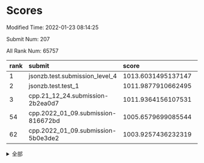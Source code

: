 # Scores

Modified Time: 2022-01-23 08:14:25

Submit Num: 207

All Rank Num: 65757

| rank |               submit               |       score        |       sigma        | pk_num |
| :--- | :--------------------------------- | :----------------- | :----------------- | :----- |
| 1    | jsonzb.test.submission_level_4     | 1013.6031495137147 | 0.7982256088953223 | 1270   |
| 2    | jsonzb.test.test_1                 | 1011.9877910662495 | 0.7863207855074574 | 1269   |
| 3    | cpp.21_12_24.submission-2b2ea0d7   | 1011.9364156107531 | 0.801535323615006  | 1270   |
| 54   | cpp.2022_01_09.submission-816672bd | 1005.6579699085544 | 0.7424736356670203 | 1274   |
| 62   | cpp.2022_01_09.submission-5b0e3de2 | 1003.9257436232319 | 0.7086675014788586 | 1269   |


<details>
<summary>全部</summary>

| rank |                 submit                 |       score        |       sigma        | pk_num |
| :--- | :------------------------------------- | :----------------- | :----------------- | :----- |
| 1    | jsonzb.test.submission_level_4         | 1013.6031495137147 | 0.7982256088953223 | 1270   |
| 2    | jsonzb.test.test_1                     | 1011.9877910662495 | 0.7863207855074574 | 1269   |
| 3    | cpp.21_12_24.submission-2b2ea0d7       | 1011.9364156107531 | 0.801535323615006  | 1270   |
| 4    | gobigger.level_3.submission_level_3_35 | 1011.7855291275455 | 0.7746098415625193 | 1271   |
| 5    | gobigger.level_3.submission_level_3_15 | 1011.4549435585211 | 0.7869799893005056 | 1270   |
| 6    | gobigger.level_3.submission_level_3_32 | 1011.2357137289149 | 0.7763822631514822 | 1268   |
| 7    | gobigger.level_3.submission_level_3_4  | 1011.0984645657805 | 0.777326408987295  | 1269   |
| 8    | gobigger.level_3.submission_level_3_43 | 1011.0717019283317 | 0.7698803305271531 | 1269   |
| 9    | gobigger.level_3.submission_level_3_26 | 1010.9490082687091 | 0.7590231297679807 | 1270   |
| 10   | gobigger.level_3.submission_level_3_48 | 1010.918847044327  | 0.7553675076695153 | 1268   |
| 11   | gobigger.level_3.submission_level_3_49 | 1010.8790549231733 | 0.7763181019079599 | 1271   |
| 12   | gobigger.level_3.submission_level_3_37 | 1010.8440889469895 | 0.7737805841750125 | 1272   |
| 13   | gobigger.level_3.submission_level_3_34 | 1010.7763087486036 | 0.7970993385057282 | 1269   |
| 14   | gobigger.level_3.submission_level_3_40 | 1010.673302817621  | 0.7833461753087502 | 1268   |
| 15   | gobigger.level_3.submission_level_3_23 | 1010.6063165055691 | 0.7596905945724153 | 1272   |
| 16   | gobigger.level_3.submission_level_3_10 | 1010.604188279717  | 0.7602655986499105 | 1276   |
| 17   | gobigger.level_3.submission_level_3_21 | 1010.5403687811933 | 0.7797138526801498 | 1273   |
| 18   | gobigger.level_3.submission_level_3_29 | 1010.4890468739471 | 0.7569294456825887 | 1270   |
| 19   | gobigger.level_3.submission_level_3_22 | 1010.4228682568878 | 0.7575252324185995 | 1272   |
| 20   | gobigger.level_3.submission_level_3_36 | 1010.3423490184504 | 0.784056110231407  | 1269   |
| 21   | gobigger.level_3.submission_level_3_8  | 1010.3299775344315 | 0.763749831581574  | 1268   |
| 22   | gobigger.level_3.submission_level_3_38 | 1010.3051935339764 | 0.7418843638732098 | 1270   |
| 23   | gobigger.level_3.submission_level_3_5  | 1010.183140006319  | 0.7731799994480045 | 1272   |
| 24   | gobigger.level_3.submission_level_3_31 | 1010.152562232662  | 0.7350943780701836 | 1266   |
| 25   | gobigger.level_3.submission_level_3_46 | 1010.1444761738695 | 0.7560076098639508 | 1272   |
| 26   | gobigger.level_3.submission_level_3_9  | 1010.1297912191212 | 0.7525565255790693 | 1275   |
| 27   | gobigger.level_3.submission_level_3_0  | 1010.1158267099013 | 0.772857129113202  | 1265   |
| 28   | gobigger.level_3.submission_level_3_14 | 1010.0409067273068 | 0.759564702761268  | 1276   |
| 29   | gobigger.level_3.submission_level_3_25 | 1010.0101215979223 | 0.7652363916287377 | 1267   |
| 30   | gobigger.level_3.submission_level_3_2  | 1009.9358213335489 | 0.7558837998408706 | 1274   |
| 31   | gobigger.level_3.submission_level_3_18 | 1009.8927392472475 | 0.7839171115925591 | 1267   |
| 32   | gobigger.level_3.submission_level_3_33 | 1009.8720886021845 | 0.767699071163584  | 1264   |
| 33   | gobigger.level_3.submission_level_3_45 | 1009.8705059537509 | 0.7677260027158456 | 1275   |
| 34   | gobigger.level_3.submission_level_3_28 | 1009.7759646217394 | 0.732407780440893  | 1274   |
| 35   | gobigger.level_3.submission_level_3_19 | 1009.7627316310393 | 0.7516443060810325 | 1269   |
| 36   | gobigger.level_3.submission_level_3_1  | 1009.4973812950062 | 0.7458260787827138 | 1274   |
| 37   | gobigger.level_3.submission_level_3_30 | 1009.4935445681123 | 0.7604683712871706 | 1273   |
| 38   | gobigger.level_3.submission_level_3_44 | 1009.4122232178851 | 0.7491314302032791 | 1267   |
| 39   | gobigger.level_3.submission_level_3_41 | 1009.2929990935057 | 0.7465333088442037 | 1269   |
| 40   | gobigger.level_3.submission_level_3_16 | 1009.2639717121558 | 0.7751215907929081 | 1276   |
| 41   | gobigger.level_3.submission_level_3_3  | 1009.219418520472  | 0.740273483618062  | 1271   |
| 42   | gobigger.level_3.submission_level_3_12 | 1009.1935048001266 | 0.7558008666153703 | 1278   |
| 43   | gobigger.level_3.submission_level_3_47 | 1009.1468986203794 | 0.7597228154155574 | 1269   |
| 44   | gobigger.level_3.submission_level_3_39 | 1009.0997368727612 | 0.7572803406230697 | 1271   |
| 45   | gobigger.level_3.submission_level_3_42 | 1009.0708505203602 | 0.7585011400581144 | 1269   |
| 46   | gobigger.level_3.submission_level_3_11 | 1009.0424465936345 | 0.7402022795900485 | 1270   |
| 47   | gobigger.level_3.submission_level_3_7  | 1009.0335589577007 | 0.7309486731143896 | 1268   |
| 48   | gobigger.level_3.submission_level_3_20 | 1008.8232037312721 | 0.7525350085001689 | 1268   |
| 49   | gobigger.level_3.submission_level_3_24 | 1008.8024091248604 | 0.7613147834599286 | 1271   |
| 50   | gobigger.level_3.submission_level_3_17 | 1008.7920552282478 | 0.7542116241556713 | 1271   |
| 51   | gobigger.level_3.submission_level_3_13 | 1008.7850837952428 | 0.747852825269405  | 1272   |
| 52   | gobigger.level_3.submission_level_3_6  | 1008.392838098684  | 0.753737537111698  | 1267   |
| 53   | gobigger.level_3.submission_level_3_27 | 1008.2883691008363 | 0.7529007489631112 | 1271   |
| 54   | cpp.2022_01_09.submission-816672bd     | 1005.6579699085544 | 0.7424736356670203 | 1274   |
| 55   | gobigger.level_1.submission_level_1_3  | 1005.4740421376192 | 0.7248190900730543 | 1269   |
| 56   | gobigger.level_1.submission_level_1_23 | 1004.7826959693292 | 0.7169102720894521 | 1271   |
| 57   | gobigger.level_1.submission_level_1_21 | 1004.3727767616199 | 0.7129785670247458 | 1271   |
| 58   | gobigger.level_1.submission_level_1_46 | 1004.1314762717083 | 0.7196177536870587 | 1275   |
| 59   | gobigger.level_1.submission_level_1_43 | 1004.1049277917193 | 0.7126077457534638 | 1270   |
| 60   | gobigger.level_1.submission_level_1_28 | 1004.0164325876532 | 0.7146643321176935 | 1272   |
| 61   | gobigger.level_1.submission_level_1_5  | 1003.9989239508827 | 0.7271039312288553 | 1269   |
| 62   | cpp.2022_01_09.submission-5b0e3de2     | 1003.9257436232319 | 0.7086675014788586 | 1269   |
| 63   | gobigger.level_1.submission_level_1_20 | 1003.8863591467093 | 0.7156086948828744 | 1270   |
| 64   | gobigger.level_1.submission_level_1_32 | 1003.820911097983  | 0.7144691334923514 | 1274   |
| 65   | gobigger.level_1.submission_level_1_6  | 1003.8015399348311 | 0.7095577238383167 | 1270   |
| 66   | gobigger.level_1.submission_level_1_7  | 1003.788483251489  | 0.7051619046776715 | 1264   |
| 67   | gobigger.level_1.submission_level_1_48 | 1003.7624267801723 | 0.7189800035622899 | 1275   |
| 68   | gobigger.level_1.submission_level_1_24 | 1003.7613352737123 | 0.7009426269466252 | 1273   |
| 69   | gobigger.level_1.submission_level_1_31 | 1003.7241359559944 | 0.718889192303291  | 1272   |
| 70   | gobigger.level_1.submission_level_1_35 | 1003.7137916235265 | 0.7174535530263834 | 1268   |
| 71   | gobigger.level_1.submission_level_1_19 | 1003.700490660391  | 0.7112624196429452 | 1272   |
| 72   | gobigger.level_1.submission_level_1_39 | 1003.6529417215551 | 0.7291790291211308 | 1274   |
| 73   | gobigger.level_1.submission_level_1_13 | 1003.635966385744  | 0.7170148985064341 | 1273   |
| 74   | gobigger.level_1.submission_level_1_11 | 1003.6288894801643 | 0.7261220088738946 | 1266   |
| 75   | gobigger.level_1.submission_level_1_9  | 1003.5869580636788 | 0.7252558406746537 | 1268   |
| 76   | gobigger.level_1.submission_level_1_33 | 1003.5364764447612 | 0.7158638615864367 | 1271   |
| 77   | gobigger.level_1.submission_level_1_30 | 1003.5323665848546 | 0.7180103374362223 | 1272   |
| 78   | gobigger.level_1.submission_level_1_12 | 1003.52122024248   | 0.7091367754054678 | 1271   |
| 79   | gobigger.level_1.submission_level_1_40 | 1003.5091696999891 | 0.7157605298781223 | 1271   |
| 80   | gobigger.level_1.submission_level_1_17 | 1003.3932331968202 | 0.7164919882167615 | 1268   |
| 81   | gobigger.level_1.submission_level_1_16 | 1003.2578847456816 | 0.7185484858722685 | 1274   |
| 82   | gobigger.level_1.submission_level_1_26 | 1003.2384649120013 | 0.722633307298381  | 1275   |
| 83   | gobigger.level_1.submission_level_1_45 | 1003.0623154742991 | 0.7253980445908642 | 1271   |
| 84   | gobigger.level_1.submission_level_1_42 | 1002.9657250801913 | 0.7118840457334824 | 1270   |
| 85   | gobigger.level_1.submission_level_1_10 | 1002.9410443866118 | 0.7222137807896424 | 1268   |
| 86   | gobigger.level_1.submission_level_1_25 | 1002.9201857243478 | 0.7177632627500039 | 1274   |
| 87   | gobigger.level_1.submission_level_1_29 | 1002.9182256562192 | 0.7064004240401673 | 1268   |
| 88   | gobigger.level_1.submission_level_1_4  | 1002.8999503622309 | 0.7158239107054105 | 1271   |
| 89   | gobigger.level_1.submission_level_1_15 | 1002.8143424993916 | 0.7006935706005457 | 1274   |
| 90   | gobigger.level_1.submission_level_1_1  | 1002.6941044597806 | 0.7118294633705141 | 1270   |
| 91   | gobigger.level_1.submission_level_1_14 | 1002.645074464237  | 0.7219751478424634 | 1267   |
| 92   | gobigger.level_1.submission_level_1_0  | 1002.6147970337256 | 0.7024517763905204 | 1269   |
| 93   | gobigger.level_1.submission_level_1_47 | 1002.5649313725795 | 0.7134615531400841 | 1274   |
| 94   | gobigger.level_1.submission_level_1_44 | 1002.5488997899677 | 0.7130529392717919 | 1268   |
| 95   | gobigger.level_1.submission_level_1_38 | 1002.5208957533301 | 0.7116106309301037 | 1273   |
| 96   | gobigger.level_1.submission_level_1_18 | 1002.4898759151693 | 0.7107737081557963 | 1272   |
| 97   | gobigger.level_1.submission_level_1_2  | 1002.4643303989224 | 0.7098769054059411 | 1268   |
| 98   | gobigger.level_1.submission_level_1_34 | 1002.4369035255772 | 0.7179822680533022 | 1276   |
| 99   | gobigger.level_1.submission_level_1_36 | 1002.4188676709347 | 0.7179288437721872 | 1269   |
| 100  | gobigger.level_1.submission_level_1_27 | 1002.3456621181411 | 0.7092439656073317 | 1273   |
| 101  | gobigger.level_1.submission_level_1_41 | 1002.281373120707  | 0.716744721103391  | 1274   |
| 102  | gobigger.level_1.submission_level_1_8  | 1002.2126686930065 | 0.7103107745266589 | 1273   |
| 103  | gobigger.level_1.submission_level_1_22 | 1002.1288051028698 | 0.7065113366453654 | 1273   |
| 104  | gobigger.level_1.submission_level_1_37 | 1002.0393561044484 | 0.7026018162169038 | 1275   |
| 105  | gobigger.level_1.submission_level_1_49 | 1001.9474817013357 | 0.7015697853191808 | 1271   |
| 106  | gobigger.random.submission_random_13   | 997.4935718348987  | 0.7089191802294238 | 1267   |
| 107  | gobigger.random.submission_random_47   | 997.2193792201913  | 0.6964791826162209 | 1267   |
| 108  | gobigger.random.submission_random_36   | 996.8514890748775  | 0.7102617167511369 | 1269   |
| 109  | gobigger.random.submission_random_5    | 996.5609339135455  | 0.705670084191407  | 1278   |
| 110  | gobigger.random.submission_random_9    | 996.4698418536573  | 0.7150442188824356 | 1270   |
| 111  | gobigger.random.submission_random_28   | 996.3893727813037  | 0.7030616939463935 | 1271   |
| 112  | gobigger.random.submission_random_12   | 996.3811854617468  | 0.7116222078991901 | 1264   |
| 113  | gobigger.random.submission_random_35   | 996.317848842548   | 0.7189570599275867 | 1272   |
| 114  | gobigger.random.submission_random_37   | 996.2883189891149  | 0.7246016384681896 | 1272   |
| 115  | gobigger.random.submission_random_14   | 996.2656891946204  | 0.7098006351963164 | 1273   |
| 116  | gobigger.random.submission_random_40   | 996.2651620412138  | 0.7029674992503759 | 1273   |
| 117  | gobigger.random.submission_random_8    | 996.2603401330056  | 0.7092190778469881 | 1271   |
| 118  | gobigger.random.submission_random_27   | 996.2360697709031  | 0.6995763079454937 | 1270   |
| 119  | gobigger.random.submission_random_18   | 996.2231664567254  | 0.7165022216925393 | 1272   |
| 120  | gobigger.random.submission_random_1    | 996.2177515818348  | 0.7101464666199915 | 1270   |
| 121  | gobigger.random.submission_random_33   | 996.2035172010966  | 0.7154226869380708 | 1268   |
| 122  | gobigger.random.submission_random_30   | 996.1856375971166  | 0.7041348148862272 | 1271   |
| 123  | gobigger.random.submission_random_48   | 996.1856095845261  | 0.7162144391971694 | 1266   |
| 124  | gobigger.random.submission_random_16   | 996.1585790431125  | 0.7356897066263264 | 1274   |
| 125  | gobigger.random.submission_random_45   | 996.1446117656778  | 0.7075592664645701 | 1273   |
| 126  | gobigger.random.submission_random_31   | 996.0868912471956  | 0.7105384746681834 | 1272   |
| 127  | gobigger.random.submission_random_26   | 995.9868553319891  | 0.695465333316562  | 1273   |
| 128  | gobigger.random.submission_random_20   | 995.9511298599881  | 0.7052568814165731 | 1264   |
| 129  | gobigger.random.submission_random_4    | 995.9165812559106  | 0.7160428278487232 | 1268   |
| 130  | gobigger.random.submission_random_44   | 995.8859278641909  | 0.7144690072350196 | 1266   |
| 131  | gobigger.random.submission_random_46   | 995.8637607218584  | 0.700117424494965  | 1265   |
| 132  | gobigger.random.submission_random_43   | 995.7614039980322  | 0.7167925663332085 | 1273   |
| 133  | gobigger.random.submission_random_32   | 995.6938694417667  | 0.7126669346433878 | 1274   |
| 134  | gobigger.random.submission_random_41   | 995.6137738714738  | 0.7126329740119233 | 1276   |
| 135  | gobigger.random.submission_random_15   | 995.6123685471125  | 0.7024740089224486 | 1273   |
| 136  | gobigger.random.submission_random_10   | 995.5971227238435  | 0.718557969393326  | 1266   |
| 137  | gobigger.random.submission_random_42   | 995.5967878864584  | 0.699626271926097  | 1275   |
| 138  | gobigger.random.submission_random_23   | 995.5960589657923  | 0.7033240922242918 | 1274   |
| 139  | gobigger.random.submission_random_39   | 995.553786417268   | 0.7167193403026106 | 1273   |
| 140  | gobigger.random.submission_random_24   | 995.5297899021036  | 0.7166181955664959 | 1268   |
| 141  | gobigger.random.submission_random_3    | 995.5144454252372  | 0.7076852675500689 | 1274   |
| 142  | gobigger.random.submission_random_22   | 995.4554631528721  | 0.7116997288486525 | 1267   |
| 143  | gobigger.random.submission_random_17   | 995.3377685014085  | 0.7229269220411592 | 1270   |
| 144  | gobigger.random.submission_random_34   | 995.3019578786277  | 0.715382163873023  | 1268   |
| 145  | gobigger.random.submission_random_38   | 995.2844183027856  | 0.7098040297927474 | 1270   |
| 146  | gobigger.random.submission_random_19   | 995.2753313522006  | 0.7247094690490037 | 1268   |
| 147  | gobigger.random.submission_random_2    | 995.2258794192875  | 0.7325849642786161 | 1275   |
| 148  | gobigger.random.submission_random_6    | 995.1880757636611  | 0.7011477471216295 | 1273   |
| 149  | gobigger.random.submission_random_11   | 995.1707114184238  | 0.7248822504165315 | 1270   |
| 150  | gobigger.random.submission_random_7    | 995.1021247401808  | 0.7028115797445322 | 1267   |
| 151  | gobigger.random.submission_random_49   | 994.9405566492242  | 0.7216247996250519 | 1271   |
| 152  | gobigger.random.submission_random_25   | 994.8965035983399  | 0.7065728089223242 | 1266   |
| 153  | gobigger.random.submission_random_29   | 994.7862387403536  | 0.7108945371502566 | 1270   |
| 154  | gobigger.random.submission_random_0    | 994.7594349680622  | 0.7266127123151986 | 1273   |
| 155  | gobigger.random.submission_random_21   | 994.3894125418431  | 0.732087115432042  | 1271   |
| 156  | gobigger.level_2.submission_level_2_5  | 993.716237106661   | 0.7309771415767863 | 1268   |
| 157  | gobigger.level_2.submission_level_2_17 | 993.5293884504462  | 0.7538971206703822 | 1269   |
| 158  | gobigger.level_2.submission_level_2_2  | 993.4723706322302  | 0.7441122618166702 | 1269   |
| 159  | gobigger.level_2.submission_level_2_12 | 993.3185118772268  | 0.7430698167485694 | 1275   |
| 160  | gobigger.level_2.submission_level_2_49 | 993.2251962417286  | 0.7373671812095652 | 1273   |
| 161  | gobigger.level_2.submission_level_2_30 | 993.0969990147152  | 0.7365207730958648 | 1272   |
| 162  | gobigger.level_2.submission_level_2_42 | 992.8593771119384  | 0.7329876016475747 | 1269   |
| 163  | gobigger.level_2.submission_level_2_10 | 992.8488652272222  | 0.7361756806542595 | 1270   |
| 164  | gobigger.level_2.submission_level_2_25 | 992.7932176420037  | 0.7443020813839453 | 1263   |
| 165  | gobigger.level_2.submission_level_2_38 | 992.7578302222777  | 0.7324956665724353 | 1270   |
| 166  | gobigger.level_2.submission_level_2_16 | 992.7444952556526  | 0.7356587544921046 | 1268   |
| 167  | gobigger.level_2.submission_level_2_32 | 992.7408333913236  | 0.7433738141387225 | 1270   |
| 168  | gobigger.level_2.submission_level_2_1  | 992.6625681461649  | 0.7446145475302445 | 1272   |
| 169  | gobigger.level_2.submission_level_2_31 | 992.5457177096756  | 0.7340558745992938 | 1271   |
| 170  | gobigger.level_2.submission_level_2_34 | 992.51126786129    | 0.7382025341615881 | 1268   |
| 171  | gobigger.level_2.submission_level_2_45 | 992.4188329817812  | 0.7316585450306784 | 1266   |
| 172  | gobigger.level_2.submission_level_2_21 | 992.3581272515972  | 0.7597302647059855 | 1267   |
| 173  | gobigger.level_2.submission_level_2_47 | 992.3274084175539  | 0.7385978780157361 | 1271   |
| 174  | gobigger.level_2.submission_level_2_20 | 992.3211230596655  | 0.7346612061733072 | 1272   |
| 175  | gobigger.level_2.submission_level_2_27 | 992.3174587449253  | 0.7389636879246745 | 1270   |
| 176  | gobigger.level_2.submission_level_2_14 | 992.2689873903506  | 0.7385140183136952 | 1271   |
| 177  | gobigger.level_2.submission_level_2_0  | 992.2486247008386  | 0.7422641580760662 | 1271   |
| 178  | gobigger.level_2.submission_level_2_11 | 992.2082665040064  | 0.765348406952144  | 1272   |
| 179  | gobigger.level_2.submission_level_2_26 | 992.0839316060045  | 0.7594159896974787 | 1268   |
| 180  | gobigger.level_2.submission_level_2_15 | 991.963531057553   | 0.7576775908874872 | 1270   |
| 181  | gobigger.level_2.submission_level_2_23 | 991.8129286592246  | 0.7562347645738846 | 1274   |
| 182  | gobigger.level_2.submission_level_2_8  | 991.8127228321994  | 0.7479566451297995 | 1274   |
| 183  | gobigger.level_2.submission_level_2_44 | 991.7955396524575  | 0.7414954904357357 | 1270   |
| 184  | gobigger.level_2.submission_level_2_46 | 991.775733408923   | 0.741289303558621  | 1270   |
| 185  | gobigger.level_2.submission_level_2_35 | 991.7615525703442  | 0.7473868261812633 | 1273   |
| 186  | gobigger.level_2.submission_level_2_22 | 991.711948913759   | 0.7519482036329226 | 1270   |
| 187  | gobigger.level_2.submission_level_2_40 | 991.6577255185125  | 0.7397685002082955 | 1269   |
| 188  | gobigger.level_2.submission_level_2_37 | 991.6403523067253  | 0.7437911391611981 | 1274   |
| 189  | gobigger.level_2.submission_level_2_39 | 991.6257748286722  | 0.7664295141155956 | 1275   |
| 190  | gobigger.level_2.submission_level_2_29 | 991.5676914463043  | 0.7578719961758981 | 1269   |
| 191  | gobigger.level_2.submission_level_2_7  | 991.549953329925   | 0.7628265034682773 | 1272   |
| 192  | gobigger.level_2.submission_level_2_28 | 991.4528181202029  | 0.7462261694121972 | 1268   |
| 193  | gobigger.level_2.submission_level_2_18 | 991.4475901339904  | 0.7388293723422922 | 1269   |
| 194  | gobigger.level_2.submission_level_2_6  | 991.42348208796    | 0.7591090993252421 | 1274   |
| 195  | gobigger.level_2.submission_level_2_24 | 991.41521894261    | 0.7484563025573053 | 1275   |
| 196  | gobigger.level_2.submission_level_2_41 | 991.3757200274771  | 0.7513255178423552 | 1269   |
| 197  | gobigger.level_2.submission_level_2_3  | 991.2609926738094  | 0.7516853553915254 | 1270   |
| 198  | gobigger.level_2.submission_level_2_36 | 991.241014057441   | 0.7556736106175975 | 1273   |
| 199  | gobigger.level_2.submission_level_2_9  | 991.2265501540222  | 0.73413177572341   | 1272   |
| 200  | gobigger.level_2.submission_level_2_13 | 991.2165278174991  | 0.7501769128095611 | 1270   |
| 201  | gobigger.level_2.submission_level_2_48 | 991.1492099260535  | 0.7559059213246458 | 1274   |
| 202  | gobigger.level_2.submission_level_2_43 | 991.1388080384828  | 0.7366803289583645 | 1271   |
| 203  | gobigger.level_2.submission_level_2_33 | 991.0595896803698  | 0.7577545162946119 | 1269   |
| 204  | gobigger.level_2.submission_level_2_19 | 990.826992078709   | 0.7695392713513078 | 1272   |
| 205  | gobigger.level_2.submission_level_2_4  | 990.4322136539535  | 0.7701630031858407 | 1269   |
| 206  | gobigger.none.submission_none_0        | 976.0648962160845  | 1.4272759133645039 | 1269   |
| 207  | gobigger.none.submission_none_1        | 975.7716200204175  | 1.463129032987928  | 1271   |

</details>